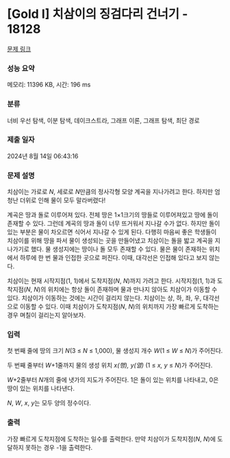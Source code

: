 # [Gold I] 치삼이의 징검다리 건너기 - 18128 

[문제 링크](https://www.acmicpc.net/problem/18128) 

### 성능 요약

메모리: 11396 KB, 시간: 196 ms

### 분류

너비 우선 탐색, 이분 탐색, 데이크스트라, 그래프 이론, 그래프 탐색, 최단 경로

### 제출 일자

2024년 8월 14일 06:43:16

### 문제 설명

<p>치삼이는 가로로 <em>N</em>, 세로로 <em>N</em>만큼의 정사각형 모양 계곡을 지나가려고 한다. 하지만 엄청난 더위로 인해 물이 모두 말라버렸다!</p>

<p>계곡은 땅과 돌로 이루어져 있다. 전체 땅은 1×1크기의 땅들로 이루어져있고 땅에 돌이 존재할 수 있다. 그런데 계곡의 땅과 돌이 너무 뜨거워서 지나갈 수가 없다. 하지만 돌이 있는 부분은 물이 차오르면 식어서 지나갈 수 있게 된다. 다행히 마음씨 좋은 학생들이 치삼이를 위해 땅을 파서 물이 생성되는 곳을 만들어냈고 치삼이는 돌을 밟고 계곡을 지나가기로 했다. 물 생성지에는 땅이나 돌 모두 존재할 수 있다. 물은 물이 존재하는 위치에서 하루에 한 번 물과 인접한 곳으로 퍼진다. 이때, 대각선은 인접해 있다고 보지 않는다.</p>

<p>치삼이는 현재 시작지점(1, 1)에서 도착지점(<em>N</em>, <em>N</em>)까지 가려고 한다. 시작지점(1, 1)과 도착지점(<em>N</em>, <em>N</em>)의 위치에는 항상 돌이 존재하며 물과 만나지 않아도 치삼이가 이동할 수 있다. 치삼이가 이동하는 것에는 시간이 걸리지 않는다. 치삼이는 상, 하, 좌, 우, 대각선으로 이동할 수 있다. 이때 치삼이가 도착지점(<em>N</em>, <em>N</em>)의 위치까지 가장 빠르게 도착하는 경우 며칠이 걸리는지 알아보자.</p>

### 입력 

 <p>첫 번째 줄에 땅의 크기 <em>N</em>(3 ≤ <em>N</em> ≤ 1,000), 물 생성지 개수 <em>W</em>(1 ≤ <em>W</em> ≤ <em>N</em>)가 주어진다.</p>

<p>두 번째 줄부터 <em>W</em>+1줄까지 물의 생성 위치 <em>x(행), y(열)</em> (1 ≤ <em>x, y</em> ≤ <em>N</em>)가 주어진다.</p>

<p><em>W</em>+2줄부터 <em>N</em>개의 줄에 냇가의 지도가 주어진다. 1은 돌이 있는 위치를 나타내고, 0은 땅이 있는 위치를 나타낸다.</p>

<p><em>N</em>, <em>W</em>, <em>x</em>, <em>y</em>는 모두 양의 정수이다.</p>

### 출력 

 <p>가장 빠르게 도착지점에 도착하는 일수를 출력한다. 만약 치삼이가 도착지점(<em>N</em>, <em>N</em>)에 도달하지 못하는 경우 -1을 출력한다.</p>

